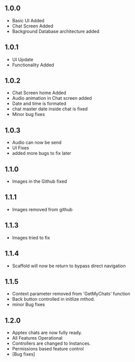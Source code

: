 ## 1.0.0

* Basic UI Added
* Chat Screen Added
* Background Database architecture added


## 1.0.1

* UI Update
* Functionality Added


## 1.0.2

* Chat Screen home Added
* Audio animation in Chat screen added
* Date and time is formated
* chat master date inside chat is fixed
* Minor bug fixes

## 1.0.3

* Audio can now be send
* UI Fixes
* added more bugs to fix later


## 1.1.0

* Images in the Github fixed

## 1.1.1

* Images removed from github

## 1.1.3

* Images tried to fix


## 1.1.4
* Scaffold will now be return to bypass direct navigation


## 1.1.5
* Context parameter removed from  'GetMyChats' function
* Back button controlled in initlize mthod.
* minor Bug fixes


## 1.2.0
* Apptex chats are now fully ready.
* All Features Operational
* Controllers are changed to Instances.
* Permissions based feature control
* [Bug fixes]
